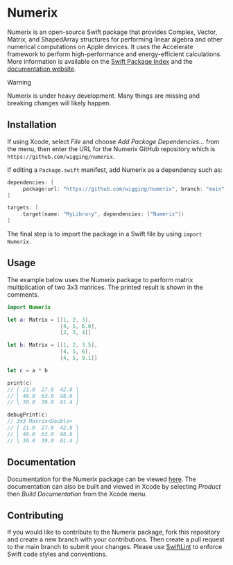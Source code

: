 # Numerix

Numerix is an open-source Swift package that provides Complex, Vector, Matrix, and ShapedArray structures for performing linear algebra and other numerical computations on Apple devices. It uses the Accelerate framework to perform high-performance and energy-efficient calculations. More information is available on the [Swift Package Index](https://swiftpackageindex.com/wigging/numerix) and the [documentation website](https://swiftpackageindex.com/wigging/numerix/main/documentation/numerix).

> [!WARNING]
> Numerix is under heavy development. Many things are missing and breaking changes will likely happen.

## Installation

If using Xcode, select *File* and choose *Add Package Dependencies...* from the menu, then enter the URL for the Numerix GitHub repository which is `https://github.com/wigging/numerix`.

If editing a `Package.swift` manifest, add Numerix as a dependency such as:

```swift
dependencies: [
    .package(url: "https://github.com/wigging/numerix", branch: "main")
]

targets: [
    .target(name: "MyLibrary", dependencies: ["Numerix"])
]
```

The final step is to import the package in a Swift file by using `import Numerix`.

## Usage

The example below uses the Numerix package to perform matrix multiplication of two 3x3 matrices. The printed result is shown in the comments.

```swift
import Numerix

let a: Matrix = [[1, 2, 3],
                 [4, 5, 6.0],
                 [2, 3, 4]]

let b: Matrix = [[1, 2, 3.5],
                 [4, 5, 6],
                 [4, 5, 9.1]]

let c = a * b

print(c)
// ⎛ 21.0  27.0  42.8 ⎞
// ⎜ 48.0  63.0  98.6 ⎟
// ⎝ 30.0  39.0  61.4 ⎠

debugPrint(c)
// 3x3 Matrix<Double>
// ⎛ 21.0  27.0  42.8 ⎞
// ⎜ 48.0  63.0  98.6 ⎟
// ⎝ 30.0  39.0  61.4 ⎠
```

## Documentation

Documentation for the Numerix package can be viewed [here](https://swiftpackageindex.com/wigging/numerix/main/documentation/numerix). The documentation can also be built and viewed in Xcode by selecting *Product* then *Build Documentation* from the Xcode menu.

## Contributing

If you would like to contribute to the Numerix package, fork this repository and create a new branch with your contributions. Then create a pull request to the main branch to submit your changes. Please use [SwiftLint](https://github.com/realm/SwiftLint) to enforce Swift code styles and conventions.
